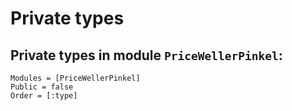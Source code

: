 # Private types

## Private types in module `PriceWellerPinkel`:

```@autodocs
Modules = [PriceWellerPinkel]
Public = false
Order = [:type]
```

